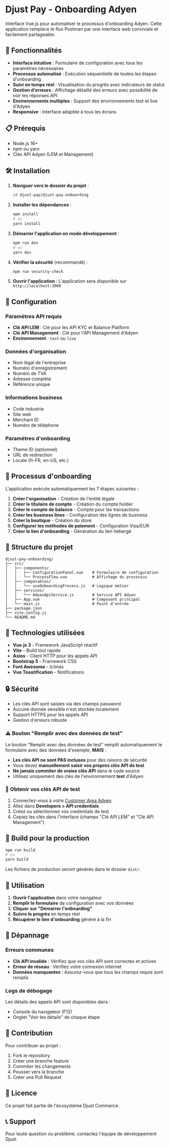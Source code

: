 # Djust Pay - Onboarding Adyen

Interface Vue.js pour automatiser le processus d'onboarding Adyen. Cette application remplace le flux Postman par une interface web conviviale et facilement partageable.

## 🚀 Fonctionnalités

- **Interface intuitive** : Formulaire de configuration avec tous les paramètres nécessaires
- **Processus automatisé** : Exécution séquentielle de toutes les étapes d'onboarding
- **Suivi en temps réel** : Visualisation du progrès avec indicateurs de statut
- **Gestion d'erreurs** : Affichage détaillé des erreurs avec possibilité de voir les réponses API
- **Environnements multiples** : Support des environnements test et live d'Adyen
- **Responsive** : Interface adaptée à tous les écrans

## 📋 Prérequis

- Node.js 16+ 
- npm ou yarn
- Clés API Adyen (LEM et Management)

## 🛠️ Installation

1. **Naviguer vers le dossier du projet** :
   ```bash
   cd djust-pay/djust-pay-onboarding
   ```

2. **Installer les dépendances** :
   ```bash
   npm install
   # ou
   yarn install
   ```

3. **Démarrer l'application en mode développement** :
   ```bash
   npm run dev
   # ou
   yarn dev
   ```

4. **Vérifier la sécurité** (recommandé) :
   ```bash
   npm run security-check
   ```

5. **Ouvrir l'application** :
   L'application sera disponible sur `http://localhost:3000`

## 🔧 Configuration

### Paramètres API requis

- **Clé API LEM** : Clé pour les API KYC et Balance Platform
- **Clé API Management** : Clé pour l'API Management d'Adyen
- **Environnement** : `test` ou `live`

### Données d'organisation

- Nom légal de l'entreprise
- Numéro d'enregistrement
- Numéro de TVA
- Adresse complète
- Référence unique

### Informations business

- Code industrie
- Site web
- Merchant ID
- Numéro de téléphone

### Paramètres d'onboarding

- Theme ID (optionnel)
- URL de redirection
- Locale (fr-FR, en-US, etc.)

## 🔄 Processus d'onboarding

L'application exécute automatiquement les 7 étapes suivantes :

1. **Créer l'organisation** - Création de l'entité légale
2. **Créer le titulaire de compte** - Création du compte holder
3. **Créer le compte de balance** - Compte pour les transactions
4. **Créer les business lines** - Configuration des lignes de business
5. **Créer la boutique** - Création du store
6. **Configurer les méthodes de paiement** - Configuration Visa/EUR
7. **Créer le lien d'onboarding** - Génération du lien hébergé

## 📁 Structure du projet

```
djust-pay-onboarding/
├── src/
│   ├── components/
│   │   ├── ConfigurationPanel.vue    # Formulaire de configuration
│   │   └── ProcessFlow.vue           # Affichage du processus
│   ├── composables/
│   │   └── useOnboardingProcess.js   # Logique métier
│   ├── services/
│   │   └── AdyenApiService.js        # Service API Adyen
│   ├── App.vue                       # Composant principal
│   └── main.js                       # Point d'entrée
├── package.json
├── vite.config.js
└── README.md
```

## 🎨 Technologies utilisées

- **Vue.js 3** - Framework JavaScript réactif
- **Vite** - Build tool rapide
- **Axios** - Client HTTP pour les appels API
- **Bootstrap 5** - Framework CSS
- **Font Awesome** - Icônes
- **Vue Toastification** - Notifications

## 🔒 Sécurité

- Les clés API sont saisies via des champs password
- Aucune donnée sensible n'est stockée localement
- Support HTTPS pour les appels API
- Gestion d'erreurs robuste

### ⚠️ Bouton "Remplir avec des données de test"

Le bouton "Remplir avec des données de test" remplit automatiquement le formulaire avec des données d'exemple, **MAIS** :

- **Les clés API ne sont PAS incluses** pour des raisons de sécurité
- Vous devez **manuellement saisir vos propres clés API de test**
- **Ne jamais commiter de vraies clés API** dans le code source
- Utilisez uniquement des clés de l'environnement **test** d'Adyen

### 🔑 Obtenir vos clés API de test

1. Connectez-vous à votre [Customer Area Adyen](https://ca-test.adyen.com/)
2. Allez dans **Developers > API credentials**
3. Créez ou sélectionnez vos credentials de test
4. Copiez les clés dans l'interface (champs "Clé API LEM" et "Clé API Management")

## 🚀 Build pour la production

```bash
npm run build
# ou
yarn build
```

Les fichiers de production seront générés dans le dossier `dist/`.

## 📝 Utilisation

1. **Ouvrir l'application** dans votre navigateur
2. **Remplir le formulaire** de configuration avec vos données
3. **Cliquer sur "Démarrer l'onboarding"**
4. **Suivre le progrès** en temps réel
5. **Récupérer le lien d'onboarding** généré à la fin

## 🐛 Dépannage

### Erreurs communes

- **Clé API invalide** : Vérifiez que vos clés API sont correctes et actives
- **Erreur de réseau** : Vérifiez votre connexion internet
- **Données manquantes** : Assurez-vous que tous les champs requis sont remplis

### Logs de débogage

Les détails des appels API sont disponibles dans :
- Console du navigateur (F12)
- Onglet "Voir les détails" de chaque étape

## 🤝 Contribution

Pour contribuer au projet :

1. Fork le repository
2. Créer une branche feature
3. Commiter les changements
4. Pousser vers la branche
5. Créer une Pull Request

## 📄 Licence

Ce projet fait partie de l'écosystème Djust Commerce.

## 📞 Support

Pour toute question ou problème, contactez l'équipe de développement Djust.